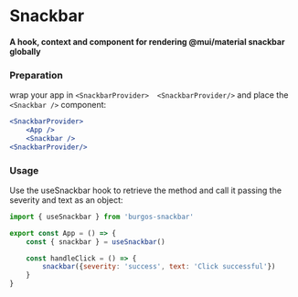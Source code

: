 # Snackbar
#### A hook, context and component for rendering @mui/material snackbar globally

### Preparation

wrap your app in `<SnackbarProvider>  <SnackbarProvider/>` and place the `<Snackbar />` component:

```jsx
<SnackbarProvider>
    <App />
    <Snackbar />
<SnackbarProvider/>
```

### Usage

Use the useSnackbar hook to retrieve the method and call it passing the severity and text as an object:

```jsx
import { useSnackbar } from 'burgos-snackbar'

export const App = () => {
    const { snackbar } = useSnackbar()

    const handleClick = () => {
        snackbar({severity: 'success', text: 'Click successful'})
    }
}
```
